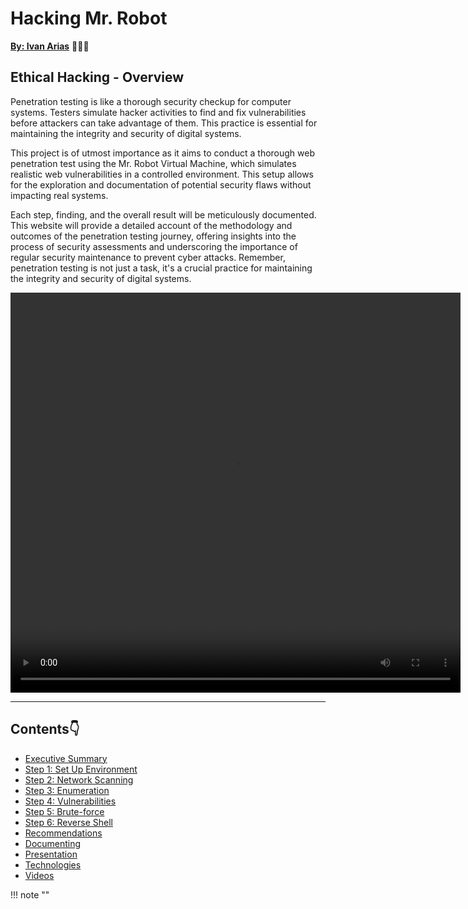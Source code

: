 # Hacking Mr. Robot

[**By: Ivan Arias**](http://www.hcoco1.com) 🧑🏻‍💻

## Ethical Hacking - Overview

Penetration testing is like a thorough security checkup for computer systems. Testers simulate hacker activities to find and fix vulnerabilities before attackers can take advantage of them. This practice is essential for maintaining the integrity and security of digital systems.

This project is of utmost importance as it aims to conduct a thorough web penetration test using the Mr. Robot Virtual Machine, which simulates realistic web vulnerabilities in a controlled environment. This setup allows for the exploration and documentation of potential security flaws without impacting real systems.

Each step, finding, and the overall result will be meticulously documented. This website will provide a detailed account of the methodology and outcomes of the penetration testing journey, offering insights into the process of security assessments and underscoring the importance of regular security maintenance to prevent cyber attacks. Remember, penetration testing is not just a task, it's a crucial practice for maintaining the integrity and security of digital systems.

<div align="center">
   <video width="720" height="640" controls>
  <source src="https://hcoco1-website-bucket-12345.s3.amazonaws.com/Penetration+Testi+2024-06-26.mp4" type="video/mp4](https://youtu.be/h_1kdILmgIE)">
  Your browser does not support the video tag.
</video>
</div>

---

## Contents:point_down:

- [Executive Summary](1-summary.md)
- [Step 1: Set Up Environment](challenge_1.md)
- [Step 2: Network Scanning](challenge_2.md)
- [Step 3: Enumeration](challenge_3.md)
- [Step 4: Vulnerabilities](challenge_4.md)
- [Step 5: Brute-force](challenge_5.md)
- [Step 6: Reverse Shell](challenge_6.md)
- [Recommendations](o-recommendations.md)
- [Documenting](report.md)
- [Presentation](presentation.md)
- [Technologies](technologies.md)
- [Videos](videos.md)

!!! note ""
